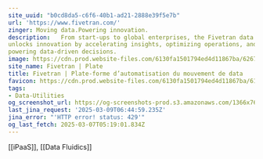 ```yaml
---
site_uuid: "b0cd8da5-c6f6-40b1-ad21-2888e39f5e7b"
url: 'https://www.fivetran.com/'
zinger: Moving data.Powering innovation.
description:   From start-ups to global enterprises, the Fivetran data movement platform
unlocks innovation by accelerating insights, optimizing operations, and
powering data-driven decisions.
image: https://cdn.prod.website-files.com/6130fa1501794ed4d11867ba/6267492360c41b79149c466a_fivetran_OGI.png
site_name: Fivetran | Plate
title: Fivetran | Plate-forme d’automatisation du mouvement de data
favicon: https://cdn.prod.website-files.com/6130fa1501794ed4d11867ba/6157393b4dfeb61275ec8f97_color.png
tags:
- Data-Utilities
og_screenshot_url: https://og-screenshots-prod.s3.amazonaws.com/1366x768/80/false/fc9525a0befd2e4bfd611b55b9bb545e68055b53fee17a8b811893cc3ee3dc8e.jpeg
last_jina_request: '2025-03-09T06:44:59.235Z'
jina_error: "'HTTP error! status: 429'"
og_last_fetch: 2025-03-07T05:19:01.834Z
---
```

[[iPaaS]], [[Data Fluidics]]



